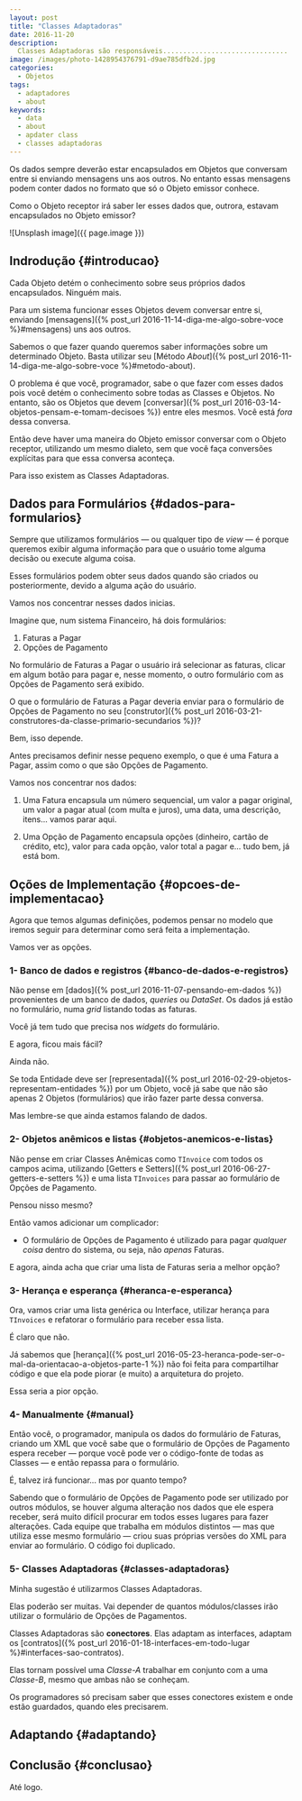 ```yaml
---
layout: post
title: "Classes Adaptadoras"
date: 2016-11-20
description:
  Classes Adaptadoras são responsáveis...............................
image: /images/photo-1428954376791-d9ae785dfb2d.jpg
categories: 
  - Objetos
tags:
  - adaptadores
  - about
keywords:
  - data
  - about
  - apdater class
  - classes adaptadoras
--- 
```


Os dados sempre deverão estar encapsulados em Objetos que conversam
entre si enviando mensagens uns aos outros. No entanto essas mensagens
podem conter dados no formato que só o Objeto emissor conhece.

Como o Objeto receptor irá saber ler esses dados que, outrora, estavam
encapsulados no Objeto emissor?

<!--more-->

![Unsplash image]({{ page.image }})

## Indrodução {#introducao}

Cada Objeto detém o conhecimento sobre seus próprios dados encapsulados.
Ninguém mais.

Para um sistema funcionar esses Objetos devem conversar entre si, enviando
[mensagens]({% post_url 2016-11-14-diga-me-algo-sobre-voce %}#mensagens)
uns aos outros.

Sabemos o que fazer quando queremos saber informações sobre um determinado
Objeto. Basta utilizar seu
[Método *About*]({% post_url 2016-11-14-diga-me-algo-sobre-voce %}#metodo-about).

O problema é que você, programador, sabe o que fazer com esses dados pois
você detém o conhecimento sobre todas as Classes e Objetos. No entanto, são
os Objetos que devem [conversar]({% post_url 2016-03-14-objetos-pensam-e-tomam-decisoes %})
entre eles mesmos. Você está *fora* dessa conversa.

Então deve haver uma maneira do Objeto emissor conversar com o Objeto receptor,
utilizando um mesmo dialeto, sem que você faça conversões explícitas para que
essa conversa aconteça.

Para isso existem as Classes Adaptadoras.

## Dados para Formulários {#dados-para-formularios}

Sempre que utilizamos formulários — ou qualquer tipo de *view* — é porque
queremos exibir alguma informação para que o usuário tome alguma decisão ou 
execute alguma coisa.

Esses formulários podem obter seus dados quando são criados ou posteriormente,
devido a alguma ação do usuário.

Vamos nos concentrar nesses dados inicias.

Imagine que, num sistema Financeiro, há dois formulários:

  1. Faturas a Pagar
  2. Opções de Pagamento
  
No formulário de Faturas a Pagar o usuário irá selecionar as faturas, clicar
em algum botão para pagar e, nesse momento, o outro formulário com as Opções
de Pagamento será exibido.

O que o formulário de Faturas a Pagar deveria enviar para o formulário de 
Opções de Pagamento no seu
[construtor]({% post_url 2016-03-21-construtores-da-classe-primario-secundarios %})?

Bem, isso depende.

Antes precisamos definir nesse pequeno exemplo, o que é uma Fatura a Pagar,
assim como o que são Opções de Pagamento.

Vamos nos concentrar nos dados:

  1. Uma Fatura encapsula um número sequencial, um valor a pagar original, um valor
  a pagar atual (com multa e juros), uma data, uma descrição, itens...
  vamos parar aqui.

  2. Uma Opção de Pagamento encapsula opções (dinheiro, cartão de crédito, etc),
  valor para cada opção, valor total a pagar e... tudo bem, já está bom.

## Oções de Implementação {#opcoes-de-implementacao}

Agora que temos algumas definições, podemos pensar no modelo que iremos
seguir para determinar como será feita a implementação.

Vamos ver as opções.
  
### 1- Banco de dados e registros {#banco-de-dados-e-registros}
  
Não pense em [dados]({% post_url 2016-11-07-pensando-em-dados %}) provenientes de
um banco de dados, *queries* ou *DataSet*. Os dados já estão no formulário, numa 
*grid* listando todas as faturas.

Você já tem tudo que precisa nos *widgets* do formulário.

E agora, ficou mais fácil?

Ainda não.

Se toda Entidade deve ser
[representada]({% post_url 2016-02-29-objetos-representam-entidades %})
por um Objeto, você já sabe que não são apenas 2 Objetos (formulários) que irão
fazer parte dessa conversa.

Mas lembre-se que ainda estamos falando de dados.

### 2- Objetos anêmicos e listas {#objetos-anemicos-e-listas}

Não pense em criar Classes Anêmicas
como `TInvoice` com todos os campos acima, utilizando 
[Getters e Setters]({% post_url 2016-06-27-getters-e-setters %})
e uma lista `TInvoices` para passar ao formulário de Opções de Pagamento.

Pensou nisso mesmo?

Então vamos adicionar um complicador:

  * O formulário de Opções de Pagamento é utilizado
  para pagar *qualquer coisa* dentro do sistema, ou seja, não *apenas* Faturas.

E agora, ainda acha que criar uma lista de Faturas seria a melhor opção?

### 3- Herança e esperança {#heranca-e-esperanca}

Ora, vamos criar uma lista genérica ou Interface, utilizar herança para `TInvoices`
e refatorar o formulário para receber essa lista.

É claro que não.

Já sabemos que
[herança]({% post_url 2016-05-23-heranca-pode-ser-o-mal-da-orientacao-a-objetos-parte-1 %})
não foi feita para compartilhar código e que ela pode piorar (e muito) a arquitetura do projeto.

Essa seria a pior opção.

### 4- Manualmente {#manual}

Então você, o programador, manipula os dados do formulário de Faturas, criando 
um XML que você sabe que o formulário de Opções de Pagamento espera receber — 
porque você pode ver o código-fonte de todas as Classes — e então repassa 
para o formulário.

É, talvez irá funcionar... mas por quanto tempo?

Sabendo que o formulário de Opções de Pagamento pode ser utilizado por outros módulos,
se houver alguma alteração nos dados que ele espera receber, será muito difícil
procurar em todos esses lugares para fazer alterações. Cada equipe que trabalha em 
módulos distintos — mas que utiliza esse mesmo formulário — criou suas próprias versões
do XML para enviar ao formulário. O código foi duplicado.

### 5- Classes Adaptadoras {#classes-adaptadoras}

Minha sugestão é utilizarmos Classes Adaptadoras.

Elas poderão ser muitas. Vai depender de quantos módulos/classes irão utilizar 
o formulário de Opções de Pagamentos.

Classes Adaptadoras são **conectores**. Elas adaptam as interfaces, adaptam os
[contratos]({% post_url 2016-01-18-interfaces-em-todo-lugar %}#interfaces-sao-contratos).

Elas tornam possível uma *Classe-A* trabalhar em conjunto com a uma *Classe-B*,
mesmo que ambas não se conheçam.

Os programadores só precisam saber que esses conectores existem e onde estão 
guardados, quando eles precisarem.

## Adaptando {#adaptando}



## Conclusão {#conclusao}


Até logo.